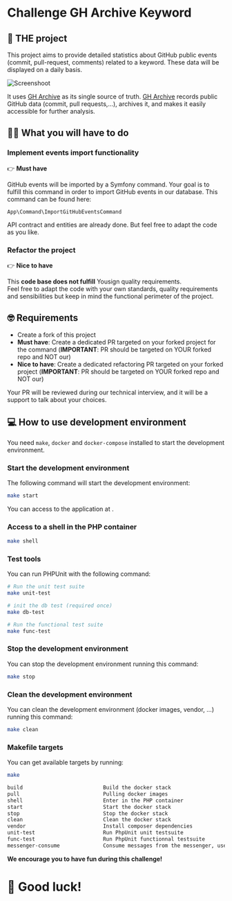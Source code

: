 # Challenge GH Archive Keyword

## :rocket: THE project

This project aims to provide detailed statistics about GitHub public events (commit, pull-request, comments) related to a keyword. These data will be displayed on a daily basis.

![Screenshoot](./challenge-gh-keyword.png)

It uses [GH Archive](https://www.gharchive.org/) as its single source of truth. [GH Archive](https://www.gharchive.org/) records public GitHub data (commit, pull requests,...), archives it, and makes it easily accessible for further analysis.

## :woman_teacher: What you will have to do

### Implement events import functionality

:point_right: **Must have**

GitHub events will be imported by a Symfony command. Your goal is to fulfill this command in order to import GitHub events in our database. This command can be found here:

```
App\Command\ImportGitHubEventsCommand
```

API contract and entities are already done. But feel free to adapt the code as you like.

### Refactor the project

:point_right: **Nice to have**

This **code base does not fulfill** Yousign quality requirements.  
Feel free to adapt the code with your own standards, quality requirements and sensibilities but keep in mind the functional perimeter of the project.


## :nerd_face: Requirements

* Create a fork of this project
* **Must have**: Create a dedicated PR targeted on your forked project for the command  (**IMPORTANT**: PR should be targeted on YOUR forked repo and NOT our)
* **Nice to have**: Create a dedicated refactoring PR targeted on your forked project  (**IMPORTANT**: PR should be targeted on YOUR forked repo and NOT our)

Your PR will be reviewed during our technical interview, and it will be a support to talk about your choices.

## :computer: How to use development environment

You need `make`, `docker` and `docker-compose` installed to start the development environment.

### Start the development environment

The following command will start the development environment:

```bash
make start
```

You can access to the application at [](http://127.0.0.1:8000/).

### Access to a shell in the PHP container

```bash
make shell
```

### Test tools

You can run PHPUnit with the following command:
```bash
# Run the unit test suite
make unit-test

# init the db test (required once)
make db-test

# Run the functional test suite
make func-test
```

### Stop the development environment

You can stop the development environment running this command:
```bash
make stop
```

### Clean the development environment

You can clean the development environment (docker images, vendor, ...) running this command:
```bash
make clean
```

### Makefile targets

You can get available targets by running:
```bash
make
```

```bash
build                          Build the docker stack
pull                           Pulling docker images
shell                          Enter in the PHP container
start                          Start the docker stack
stop                           Stop the docker stack
clean                          Clean the docker stack
vendor                         Install composer dependencies
unit-test                      Run PhpUnit unit testsuite
func-test                      Run PhpUnit functionnal testsuite
messenger-consume              Consume messages from the messenger, use ARGS to pass options
```
**We encourage you to have fun during this challenge!**

# :muscle: Good luck!
